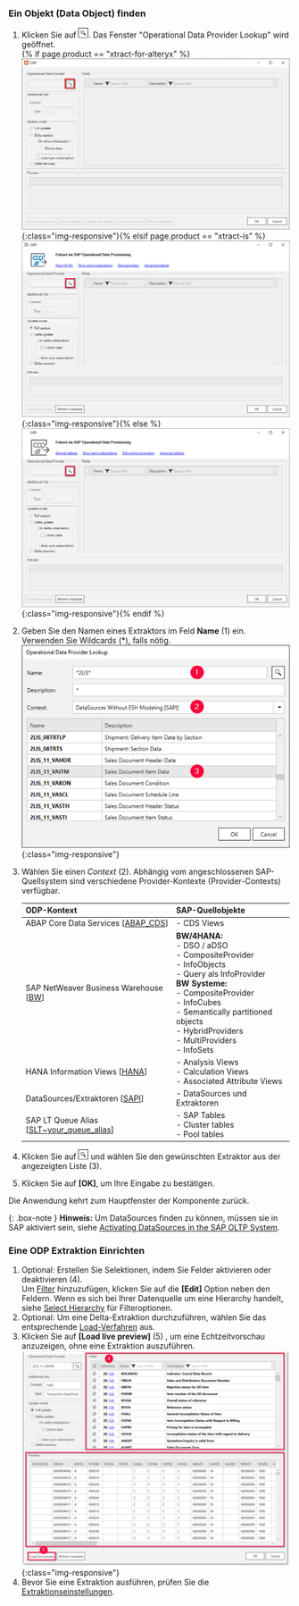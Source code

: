 ### Ein Objekt (Data Object) finden

1. Klicken Sie auf ![magnifying-glass](/img/content/icons/magnifying-glass.png). Das Fenster "Operational Data Provider Lookup" wird geöffnet.<br>
{% if page.product == "xtract-for-alteryx" %}![Lookup](/img/content/xfa/odp-lookup.png){:class="img-responsive"}{% elsif page.product == "xtract-is" %}![Lookup](/img/content/xis/odp-lookup.png){:class="img-responsive"}{% else %}![Lookup](/img/content/xu/odp-lookup.png){:class="img-responsive"}{% endif %}
2. Geben Sie den Namen eines Extraktors im Feld **Name** (1) ein. Verwenden Sie Wildcards (*), falls nötig.
![Datasource Sales Document Item Data (2LIS_11_VAITM)](/img/content/odp/odp-datasource-2lis-11-vaitm-01.png){:class="img-responsive"}
3. Wählen Sie einen *Context* (2). Abhängig vom angeschlossenen SAP-Quellsystem sind verschiedene Provider-Kontexte (Provider-Contexts) verfügbar.
	
	ODP-Kontext | SAP-Quellobjekte |
	------------ |------------ |
	ABAP Core Data Services [[ABAP_CDS](./odp-abap-cds-views)]|- CDS Views |
	SAP NetWeaver Business Warehouse [[BW](./odp-bw-infoproviders)] |**BW/4HANA:**<br> - DSO / aDSO<br> - CompositeProvider<br> - InfoObjects <br> - Query als InfoProvider<br> **BW Systeme:**<br> - CompositeProvider<br> - InfoCubes<br> - Semantically partitioned objects<br> - HybridProviders<br> - MultiProviders<br> - InfoSets |
	HANA Information Views [[HANA](./odp-hana-views)] | - Analysis Views<br> - Calculation Views<br> - Associated Attribute Views |
	DataSources/Extraktoren [[SAPI](./odp-extractors)] | - DataSources und Extraktoren |
	SAP LT Queue Alias [[SLT~your_queue_alias](./odp-slt-server)] | - SAP Tables<br> - Cluster tables<br> - Pool tables |
4. Klicken Sie auf ![magnifying-glass](/img/content/icons/magnifying-glass.png) und wählen Sie den gewünschten Extraktor aus der angezeigten Liste (3).
5. Klicken Sie auf **[OK]**, um Ihre Eingabe zu bestätigen.

Die Anwendung kehrt zum Hauptfenster der Komponente zurück.

{: .box-note }
**Hinweis:** Um DataSources finden zu können, müssen sie in SAP aktiviert sein, siehe [Activating DataSources in the SAP OLTP System](https://kb.theobald-software.com/sap/activating-datasource-in-the-SAP-OLTP-System).

### Eine ODP Extraktion Einrichten

1. Optional: Erstellen Sie Selektionen, indem Sie Felder aktivieren oder deaktivieren (4). <br>
Um [Filter](#selektion-und-filter) hinzuzufügen, klicken Sie auf die **[Edit]** Option neben den Feldern. 
Wenn es sich bei Ihrer Datenquelle um eine Hierarchy handelt, siehe [Select Hierarchy](./odp-extractors#select-hierarchy) für Filteroptionen.
2. Optional: Um eine Delta-Extraktion durchzuführen, wählen Sie das entsprechende [Load-Verfahren](#load-verfahren-update-mode) aus.
3. Klicken Sie auf **[Load live preview]** (5) , um eine Echtzeitvorschau anzuzeigen, ohne eine Extraktion auszuführen.
![Datasource Preview](/img/content/odp/odp-datasource-2lis-11-vaitm-02-preview.png){:class="img-responsive"}
4. Bevor Sie eine Extraktion ausführen, prüfen Sie die [Extraktionseinstellungen](./odp-settings).

